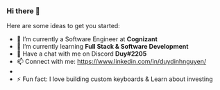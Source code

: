 ### Hi there 👋



Here are some ideas to get you started:

- 🔭 I’m currently a Software Engineer at **Cognizant**
- 🌱 I’m currently learning **Full Stack & Software Development**
- 💬 Have a chat with me on Discord **Duy#2205**
- 📫 Connect with me: https://www.linkedin.com/in/duydinhnguyen/
- 
- ⚡ Fun fact: I love building custom keyboards & Learn about investing

